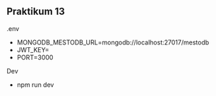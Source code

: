 ## Praktikum 13

.env
- MONGODB_MESTODB_URL=mongodb://localhost:27017/mestodb
- JWT_KEY=<your-security-key>
- PORT=3000

Dev 
- npm run dev
